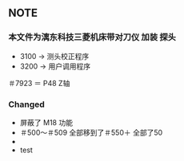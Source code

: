 ## NOTE
### 本文件为漓东科技三菱机床带对刀仪 加装 探头
* 3100 -> 测头校正程序
* 3200 -> 用户调用程序

＃7923 ＝ P48 Z轴
### Changed
* 屏蔽了 M18 功能
* ＃500～＃509 全部移到了＃550＋ 全部了50
* 
* test